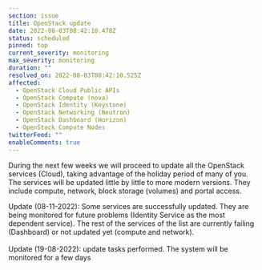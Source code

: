 ```yaml
---
section: issue
title: OpenStack update
date: 2022-08-03T08:42:10.478Z
status: scheduled
pinned: top
current_severity: monitoring
max_severity: monitoring
duration: ""
resolved_on: 2022-08-03T08:42:10.525Z
affected:
  - OpenStack Cloud Public APIs
  - OpenStack Compute (nova)
  - OpenStack Identity (Keystone)
  - OpenStack Networking (Neutron)
  - OpenStack Dashboard (Horizon)
  - OpenStack Compute Nodes
twitterFeed: ""
enableComments: true
---
```

During the next few weeks we will proceed to update all the OpenStack services (Cloud), taking advantage of the holiday period of many of you. The services will be updated little by little to more modern versions. They include compute, network, block storage (volumes) and portal access.

Update (08-11-2022): Some services are successfully updated. They are being monitored for future problems (Identity Service as the most dependent service). The rest of the services of the list are currently failing (Dashboard) or not updated yet (compute and network).\
\
Update (19-08-2022): update tasks performed. The system will be monitored for a few days